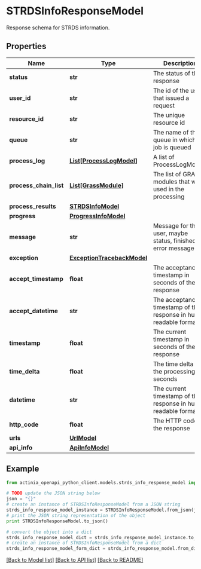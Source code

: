 # STRDSInfoResponseModel

Response schema for STRDS information.

## Properties
Name | Type | Description | Notes
------------ | ------------- | ------------- | -------------
**status** | **str** | The status of the response | 
**user_id** | **str** | The id of the user that issued a request | 
**resource_id** | **str** | The unique resource id | 
**queue** | **str** | The name of the queue in which the job is queued | [optional] 
**process_log** | [**List[ProcessLogModel]**](ProcessLogModel.md) | A list of ProcessLogModels | [optional] 
**process_chain_list** | [**List[GrassModule]**](GrassModule.md) | The list of GRASS modules that were used in the processing | [optional] 
**process_results** | [**STRDSInfoModel**](STRDSInfoModel.md) |  | [optional] 
**progress** | [**ProgressInfoModel**](ProgressInfoModel.md) |  | [optional] 
**message** | **str** | Message for the user, maybe status, finished or error message | 
**exception** | [**ExceptionTracebackModel**](ExceptionTracebackModel.md) |  | [optional] 
**accept_timestamp** | **float** | The acceptance timestamp in seconds of the response | 
**accept_datetime** | **str** | The acceptance timestamp of the response in human readable format | 
**timestamp** | **float** | The current timestamp in seconds of the response | 
**time_delta** | **float** | The time delta of the processing in seconds | [optional] 
**datetime** | **str** | The current timestamp of the response in human readable format | 
**http_code** | **float** | The HTTP code of the response | [optional] 
**urls** | [**UrlModel**](UrlModel.md) |  | [optional] 
**api_info** | [**ApiInfoModel**](ApiInfoModel.md) |  | [optional] 

## Example

```python
from actinia_openapi_python_client.models.strds_info_response_model import STRDSInfoResponseModel

# TODO update the JSON string below
json = "{}"
# create an instance of STRDSInfoResponseModel from a JSON string
strds_info_response_model_instance = STRDSInfoResponseModel.from_json(json)
# print the JSON string representation of the object
print STRDSInfoResponseModel.to_json()

# convert the object into a dict
strds_info_response_model_dict = strds_info_response_model_instance.to_dict()
# create an instance of STRDSInfoResponseModel from a dict
strds_info_response_model_form_dict = strds_info_response_model.from_dict(strds_info_response_model_dict)
```
[[Back to Model list]](../README.md#documentation-for-models) [[Back to API list]](../README.md#documentation-for-api-endpoints) [[Back to README]](../README.md)


